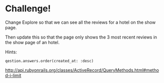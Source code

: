 # Challenge! 

Change Explore so that we can see all the reviews for a hotel on the show page.


Then update this so that the page only shows the 3 most recent reviews in the show page of an hotel.

Hints: 

`qestion.answers.order(created_at: :desc)`


http://api.rubyonrails.org/classes/ActiveRecord/QueryMethods.html#method-i-limit

